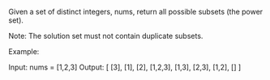 Given a set of distinct integers, nums, return all possible subsets (the power set).

Note: The solution set must not contain duplicate subsets.

Example:

Input: nums = [1,2,3]
Output:
[
[3],
[1],
[2],
[1,2,3],
[1,3],
[2,3],
[1,2],
[]
]
